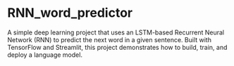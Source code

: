 # RNN_word_predictor

A simple deep learning project that uses an LSTM-based Recurrent Neural Network (RNN) to predict the next word in a given sentence. Built with TensorFlow and Streamlit, this project demonstrates how to build, train, and deploy a language model.
